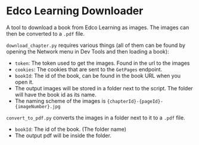 # Edco Learning Downloader
A tool to download a book from Edco Learning as images. The images can then be converted to a `.pdf` file.

`download_chapter.py` requires various things (all of them can be found by opening the Network menu in Dev Tools and then loading a book):
 - `token`: The token used to get the images. Found in the url to the images
 - `cookies`: The cookies that are sent to the `GetPages` endpoint.
 - `bookId`: The id of the book, can be found in the book URL when you open it.
 - The output images will be stored in a folder next to the script. The folder will have the book id as its name.
 - The naming scheme of the images is `{chapterId}-{pageId}-{imageNumber}.jpg`
 
 `convert_to_pdf.py` converts the images in a folder next to it to a `.pdf` file.
  - `bookId`: The id of the book. (The folder name)
  - The output pdf will be inside the folder.

